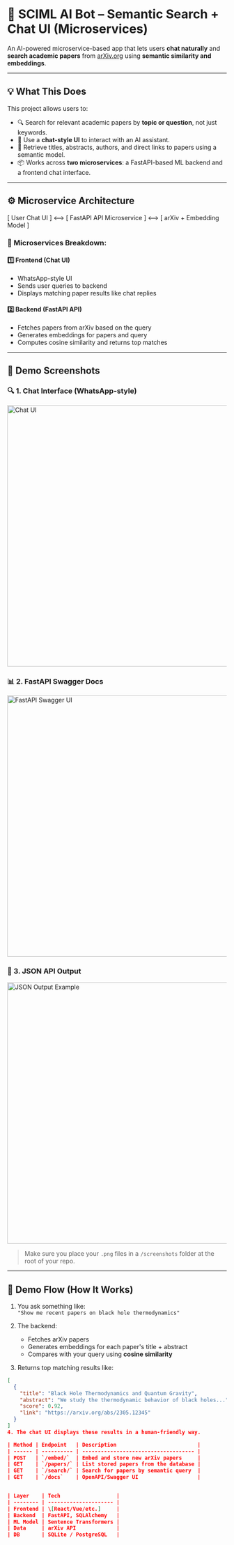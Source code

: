 # 🤖 SCIML AI Bot – Semantic Search + Chat UI (Microservices)

An AI-powered microservice-based app that lets users **chat naturally** and **search academic papers** from [arXiv.org](https://arxiv.org) using **semantic similarity and embeddings**.

---

## 💡 What This Does

This project allows users to:

- 🔍 Search for relevant academic papers by **topic or question**, not just keywords.
- 💬 Use a **chat-style UI** to interact with an AI assistant.
- 🤖 Retrieve titles, abstracts, authors, and direct links to papers using a semantic model.
- 📦 Works across **two microservices**: a FastAPI-based ML backend and a frontend chat interface.

---

## ⚙️ Microservice Architecture
[ User Chat UI ] <--> [ FastAPI API Microservice ] <--> [ arXiv + Embedding Model ]


### 🧩 Microservices Breakdown:

#### 1️⃣ **Frontend (Chat UI)**
- WhatsApp-style UI
- Sends user queries to backend
- Displays matching paper results like chat replies

#### 2️⃣ **Backend (FastAPI API)**
- Fetches papers from arXiv based on the query
- Generates embeddings for papers and query
- Computes cosine similarity and returns top matches

---

## 📸 Demo Screenshots

### 🔍 1. Chat Interface (WhatsApp-style)
<img src="[Screenshot 2025-04-23 at 01.31.30.png](https://github.com/cs-surya/SCIML/blob/main/Screenshot%202025-04-23%20at%2001.31.30.png)" alt="Chat UI" width="600">

### 📊 2. FastAPI Swagger Docs
<img src="[screenshots/api-docs.png](https://github.com/cs-surya/SCIML/blob/main/Screenshot%202025-04-23%20at%2001.31.52.png)" alt="FastAPI Swagger UI" width="600">

### 📄 3. JSON API Output
<img src="[screenshots/api-result.png](https://github.com/cs-surya/SCIML/blob/main/Screenshot%202025-04-23%20at%2001.32.14.png)" alt="JSON Output Example" width="600">

> Make sure you place your `.png` files in a `/screenshots` folder at the root of your repo.

---

## 🚀 Demo Flow (How It Works)

1. You ask something like:  
   `"Show me recent papers on black hole thermodynamics"`

2. The backend:
   - Fetches arXiv papers
   - Generates embeddings for each paper's title + abstract
   - Compares with your query using **cosine similarity**

3. Returns top matching results like:
```json
[
  {
    "title": "Black Hole Thermodynamics and Quantum Gravity",
    "abstract": "We study the thermodynamic behavior of black holes...",
    "score": 0.92,
    "link": "https://arxiv.org/abs/2305.12345"
  }
]
4. The chat UI displays these results in a human-friendly way.

| Method | Endpoint   | Description                          |
| ------ | ---------- | ------------------------------------ |
| POST   | `/embed/`  | Embed and store new arXiv papers     |
| GET    | `/papers/` | List stored papers from the database |
| GET    | `/search/` | Search for papers by semantic query  |
| GET    | `/docs`    | OpenAPI/Swagger UI                   |


| Layer    | Tech                  |
| -------- | --------------------- |
| Frontend | \[React/Vue/etc.]     |
| Backend  | FastAPI, SQLAlchemy   |
| ML Model | Sentence Transformers |
| Data     | arXiv API             |
| DB       | SQLite / PostgreSQL   |

